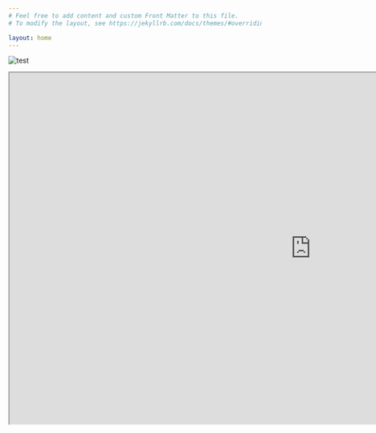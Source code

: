 ```yaml
---
# Feel free to add content and custom Front Matter to this file.
# To modify the layout, see https://jekyllrb.com/docs/themes/#overriding-theme-defaults

layout: home
---
```


![test](./assets/test.jpeg)

<iframe width="1200" height="700" title="someTitle" scrolling="no" src ="https://renderstuff.com/tools/360-panorama-web-viewer-embed/?image=https://fbisinger.github.io/info/assets/test.jpeg"><iframe>
